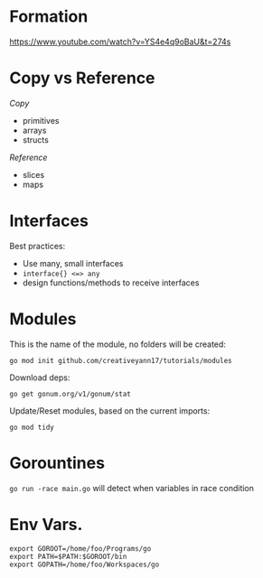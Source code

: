 # Formation
https://www.youtube.com/watch?v=YS4e4q9oBaU&t=274s

# Copy vs Reference

*Copy*
- primitives
- arrays
- structs

*Reference*
- slices
- maps

# Interfaces

Best practices:
- Use many, small interfaces
- `interface{} <=> any`
- design functions/methods to receive interfaces

# Modules
This is the name of the module, no folders will be created:
```
go mod init github.com/creativeyann17/tutorials/modules
```
Download deps:
```
go get gonum.org/v1/gonum/stat 
```
Update/Reset modules, based on the current imports:
```
go mod tidy
```

# Gorountines

`go run -race main.go` will detect when variables in race condition

# Env Vars.
```
export GOROOT=/home/foo/Programs/go
export PATH=$PATH:$GOROOT/bin
export GOPATH=/home/foo/Workspaces/go
```